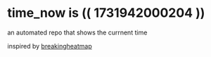 # time_now is (( 1731942000204 ))

an automated repo that shows the currnent time

inspired by [breakingheatmap](https://github.com/breakingheatmap/breakingheatmap)